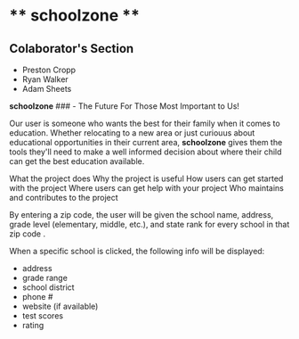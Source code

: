 # ** schoolzone **
## Colaborator's Section

* Preston Cropp
* Ryan Walker
* Adam Sheets

**schoolzone** ### - The Future For Those Most Important to Us!

Our user is someone who wants the best for their family when it comes to education. Whether relocating to a new area or just curiouus about educational opportunities in their current area, **schoolzone** gives them the tools they'll need to make a well informed decision about where their child can get the best education available.

What the project does
Why the project is useful
How users can get started with the project
Where users can get help with your project
Who maintains and contributes to the project

By entering a zip code, the user will be given the school name, address, grade level (elementary, middle, etc.), and state rank for every school in that zip code .

When a specific school is clicked, the following info will be displayed:

* address
* grade range
* school district
* phone #
* website (if available)
* test scores
* rating
